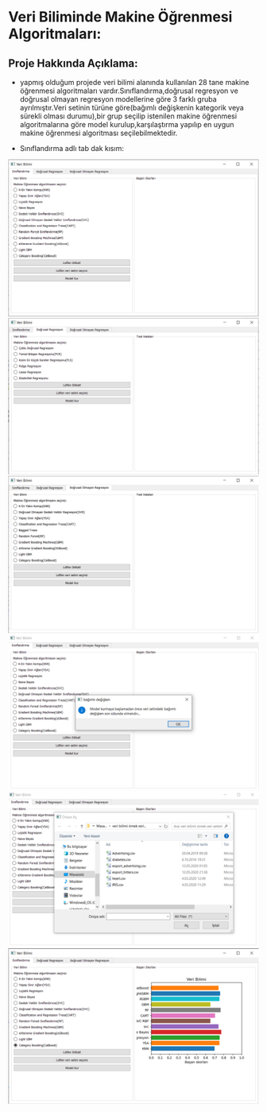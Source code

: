 # Veri Biliminde Makine Öğrenmesi Algoritmaları:
## Proje Hakkında Açıklama:
* yapmış olduğum projede veri bilimi alanında kullanılan 28 tane makine öğrenmesi algoritmaları vardır.Sınıflandırma,doğrusal regresyon ve doğrusal olmayan regresyon modellerine göre 3 farklı gruba ayrılmıştır.Veri setinin türüne göre(bağımlı değişkenin kategorik veya sürekli olması durumu),bir grup seçilip istenilen makine öğrenmesi algoritmalarına göre model kurulup,karşılaştırma yapılıp en uygun makine öğrenmesi algoritması seçilebilmektedir.


* Sınıflandırma adlı tab dak kısım:

![](https://github.com/rmzngbc/makine_ogrenmesi/blob/master/resimler/01.png)
![](https://github.com/rmzngbc/makine_ogrenmesi/blob/master/resimler/02.png)
![](https://github.com/rmzngbc/makine_ogrenmesi/blob/master/resimler/03.png)
![](https://github.com/rmzngbc/makine_ogrenmesi/blob/master/resimler/04.png)
![](https://github.com/rmzngbc/makine_ogrenmesi/blob/master/resimler/05.png)
![](https://github.com/rmzngbc/makine_ogrenmesi/blob/master/resimler/06.png)
